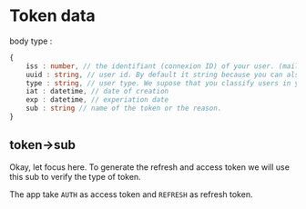 # Token data

body type :

```typescript
{
    iss : number, // the identifiant (connexion ID) of your user. (mail or phone number)
    uuid : string, // user id. By default it string because you can also use a uuid in you system
    type : string, // user type. We supose that you classify users in your app. If not make sure to put a default value
    iat : datetime, // date of creation
    exp : datetime, // experiation date
    sub : string // name of the token or the reason. 
}
```

## token->sub

Okay, let focus here. To generate the refresh and access token we will use this sub to verify the type of token.

The app take `AUTH` as access token and `REFRESH` as refresh token.